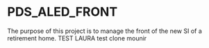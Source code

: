 # PDS_ALED_FRONT

The purpose of this project is to manage the front of the new SI of a retirement home.
TEST LAURA
test clone mounir